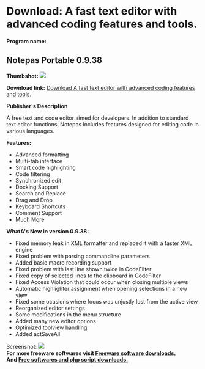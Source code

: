 # Download: A fast text editor with advanced coding features and tools.

**Program name:**

## Notepas Portable 0.9.38

  
**Thumbshot:** ![](http://www.freewarefiles.com/screenshot/notepas_md.jpg)   
  
**Download link:** [Download A fast text editor with advanced coding features and tools.](http://freesoftwares.boysofts.com/Notepas-Portable_program_89190.html)  
  


**Publisher's Description**  
  


A free text and code editor aimed for developers. In addition to standard text editor functions, Notepas includes features designed for editing code in various languages. 

**Features:**

  * Advanced formatting 
  * Multi-tab interface 
  * Smart code highlighting 
  * Code filtering 
  * Synchronized edit 
  * Docking Support 
  * Search and Replace 
  * Drag and Drop 
  * Keyboard Shortcuts 
  * Comment Support 
  * Much More 

**WhatA's New in version 0.9.38:**

  * Fixed memory leak in XML formatter and replaced it with a faster XML engine 
  * Fixed problem with parsing commandline parameters 
  * Added basic macro recording support 
  * Fixed problem with last line shown twice in CodeFilter 
  * Fixed copy of selected lines to the clipboard in CodeFilter 
  * Fixed Access Violation that could occur when closing multiple views 
  * Automatic highlighter assignment when opening selections in a new view 
  * Fixed some ocasions where focus was unjustly lost from the active view 
  * Reorganized editor settings 
  * Some modifications in the menu structure 
  * Added many new editor options 
  * Optimized toolview handling 
  * Added actSaveAll 

  
  
Screenshot: ![](http://www.freewarefiles.com/screenshot/notepas.jpg)   
**For more freeware softwares visit [Freeware software downloads.](http://freesoftwares.boysofts.com/)**   
**And [Free softwares and php script downloads.](http://www.boysofts.com/)**
